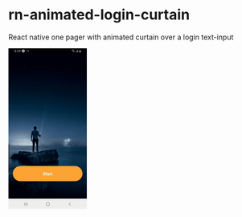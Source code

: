 # rn-animated-login-curtain
React native one pager with animated curtain over a login text-input

![What the finished product looks like](./finishedProduct.gif)